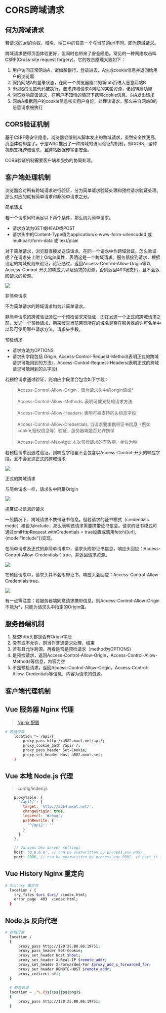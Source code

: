 CORS跨域请求
========

何为跨域请求
------

若请求的url的协议、域名、端口中的任意一个与当前的url不同，即为跨域请求。

跨域请求使得页面体验更好，但同时也带来了安全隐患。常见的一种网络攻击叫CSRF(Cross-site request forgery)。它的攻击原理大致如下：

1.  用户访问正常网站A，诸如某银行，登录进去，A生成cookie信息并返回给用户的浏览器
2.  保持网站A的登录状态，在同一个浏览器窗口的新tab页进入恶意网站B
3.  B网站的恶意代码被执行，要求跨域请求A网站的某些资源，诸如转账功能
4.  浏览器响应该请求，在用户不知情的情况下携带cookie信息，向A发出请求
5.  网站A根据用户的cookie信息核实用户身份，处理该请求，那么来自网站B的恶意请求被执行

CORS验证机制
--------

基于CSRF等安全隐患，浏览器会限制从脚本发出的跨域请求，虽然安全性更高，页面体验却差了。于是W3C推出了一种跨域的访问验证的机制，即CORS，这种机制支持跨域请求，且跨站数据传输更安全。

CORS验证机制需要客户端和服务的协同处理。

客户端处理机制
-------

浏览器会对所有跨域请求进行验证，分为简单请求验证处理和预检请求验证处理。那么对应的就有简单请求和非简单请求之分。

简单请求

若一个请求同时满足以下两个条件，那么则为简单请求。

-   请求方法为GET或HEAD或POST
-   请求头中的Content-Type值为application/x-www-form-urlencoded 或 multipart/form-data 或 text/plain

对于简单请求，浏览器直接发送该请求，在同一个请求中作跨域验证。怎么验证呢？在请求头上附上Origin属性，表明这是一个跨域请求。服务器接到请求，根据设定的跨域规则来验证，验证通过，返回Access-Control-Allow-Origin等以Access-Control-开头的响应头以及请求的资源，否则返回403状态码，且不会返回请求的资源。

![](https://user-gold-cdn.xitu.io/2019/5/6/16a8c06a3c66b0e6?imageView2/0/w/1280/h/960/format/webp/ignore-error/1)

非简单请求

不为简单请求的跨域请求均为非简单请求。

非简单请求的跨域验证通过一个预检请求来验证，即在发送一个正式的跨域请求之前，发送一个预检请求，用来检查当前网页所在的域名是否在服务器的许可名单中以及可使用哪些请求方法，请求头字段。

预检请求

-   请求方法为OPTIONS
-   请求头字段包括 Origin, Access-Control-Request-Method(表明正式的跨域请求可能用到的方法)，Access-Control-Request-Headers(表明正式的跨域请求可能用到的头字段)

若预检请求通过验证，则响应字段里会包含如下字段：

> Access-Control-Allow-Origin：值为请求头中的origin值或*\
>\
> Access-Control-Allow-Methods: 表明可被支持的请求方法\
>\
> Access-Control-Allow-Headers: 表明可被支持的头信息字段\
>\
> Access-Control-Allow-Credentials: 当请求要求携带证书信息（例如cookie,授权信息等）验证，服务器端是否允许携带\
>\
> Access-Control-Max-Age: 本次预检请求的有效期，单位为秒

若预检请求没通过验证，则响应字段里不会包含以Access-Control-开头的响应字段，且不会发送正式的跨域请求

![](https://user-gold-cdn.xitu.io/2019/5/6/16a8c06a7aa93c84?imageView2/0/w/1280/h/960/format/webp/ignore-error/1)

正式的跨域请求

与简单请求一样，请求头中附带Origin

![](https://user-gold-cdn.xitu.io/2019/5/6/16a8c06a3c8f01e7?imageView2/0/w/1280/h/960/format/webp/ignore-error/1)

携带证书信息的请求

一般情况下，跨域请求不携带证书信息。但若请求的证书模式（credentials mode）被设为include，那么表明该请求需要携带证书信息。请求的证书模式可通过xmlHttpRequest.withCredentials = true设置或调用fetch([url],{mode:"include"})实现。

在简单请求及正式的非简单请求中，请求头附带证书信息，响应头回应：Access-Control-Allow-Credentials：true，并返回请求资源。

![](https://user-gold-cdn.xitu.io/2019/5/6/16a8c06a3c2d0a30?imageView2/0/w/1280/h/960/format/webp/ignore-error/1)

在预检请求中，请求头并不会附带证书，响应头会回应：Access-Control-Allow-Credentials:true。

![](https://user-gold-cdn.xitu.io/2019/5/6/16a8c06a3c9151e5?imageView2/0/w/1280/h/960/format/webp/ignore-error/1)

有一点需注意：若服务器端同意请求携带信息，则Access-Control-Allow-Origin不能为*，只能为请求头中指定的Origin值。

服务器端机制
------

1.  检查http头部是否有Origin字段
2.  没有或不允许，则当作普通请求处理，结束
3.  若有且允许跨源，再看是否是预检请求（method为OPTIONS）
4.  是预检请求，返回Access-Control-Allow-Origin，Access-Control-Allow-Methods等信息，内容为空
5.  不是预检请求，返回Access-Control-Allow-Origin，Access-Control-Allow-Credentials等信息，内容为请求的资源。


客户端代理机制
-------

## Vue 服务器 Nginx 代理

> [Nginx 配置](/notes/back/linux?id=nginx)

```bash
# 跨域设置
	location ^~ /api/{
    	proxy_pass http://a582.mxnt.net/api/;
        proxy_cookie_path /api/ /;
        proxy_pass_header Set-Cookie;
        proxy_set_header Host a582.mxnt.net;
    }
```

## Vue 本地 Node.js 代理

> config/index.js

```js
    proxyTable: {
      '/api2/': {
        target: 'http://a554.mxnt.net/',
        changeOrigin: true,
        logLevel: 'debug',
        pathRewrite: {
          '^/api2': ''
        }
      }
    },

    // Various Dev Server settings
    host: '0.0.0.0', // can be overwritten by process.env.HOST
    port: 8080, // can be overwritten by process.env.PORT, if port is in use, a free one will be determined
```

##  Vue History Nginx 重定向

```bash
# History 重定向
  location / {
    try_files $uri $uri/ /index.html;
    error_page  403  /index.html;
  }
```

## Node.js 反向代理

```bash
# 跨域设置
  location /
  {
      proxy_pass http://120.25.80.86:19751;
      proxy_pass_header Set-Cookie;
      proxy_set_header Host $host;
      proxy_set_header X-Real-IP $remote_addr;
      proxy_set_header X-Forwarded-For $proxy_add_x_forwarded_for;
      proxy_set_header REMOTE-HOST $remote_addr;
      proxy_redirect off;
  }
  
  # 静态资源
  location ~ .*\.(js|css|jpg|png)$
  {
      proxy_pass http://120.25.80.86:19751;
  }
```
